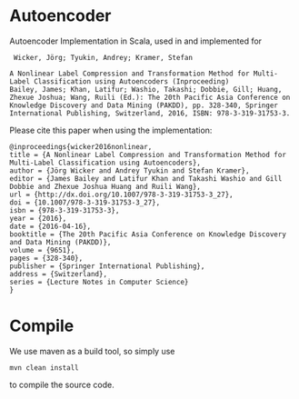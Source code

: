 # Autoencoder

Autoencoder Implementation in Scala, used in and implemented for

```
 Wicker, Jörg; Tyukin, Andrey; Kramer, Stefan

A Nonlinear Label Compression and Transformation Method for Multi-Label Classification using Autoencoders (Inproceeding)
Bailey, James; Khan, Latifur; Washio, Takashi; Dobbie, Gill; Huang, Zhexue Joshua; Wang, Ruili (Ed.): The 20th Pacific Asia Conference on Knowledge Discovery and Data Mining (PAKDD), pp. 328-340, Springer International Publishing, Switzerland, 2016, ISBN: 978-3-319-31753-3.
```

Please cite this paper when using the implementation:

```
@inproceedings{wicker2016nonlinear,
title = {A Nonlinear Label Compression and Transformation Method for Multi-Label Classification using Autoencoders},
author = {Jörg Wicker and Andrey Tyukin and Stefan Kramer},
editor = {James Bailey and Latifur Khan and Takashi Washio and Gill Dobbie and Zhexue Joshua Huang and Ruili Wang},
url = {http://dx.doi.org/10.1007/978-3-319-31753-3_27},
doi = {10.1007/978-3-319-31753-3_27},
isbn = {978-3-319-31753-3},
year = {2016},
date = {2016-04-16},
booktitle = {The 20th Pacific Asia Conference on Knowledge Discovery and Data Mining (PAKDD)},
volume = {9651},
pages = {328-340},
publisher = {Springer International Publishing},
address = {Switzerland},
series = {Lecture Notes in Computer Science}
}
```



# Compile

We use maven as a build tool, so simply use

```
mvn clean install
```

to compile the source code. 